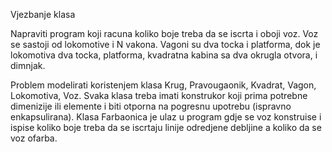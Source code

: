 Vjezbanje klasa

Napraviti program koji racuna koliko boje treba da se iscrta i oboji voz. Voz se sastoji od lokomotive i N vakona. Vagoni su dva tocka i platforma, dok je lokomotiva dva tocka, platforma, kvadratna kabina sa dva okrugla otvora, i dimnjak.

Problem modelirati koristenjem klasa Krug, Pravougaonik, Kvadrat, Vagon, Lokomotiva, Voz. Svaka klasa treba imati konstrukor koji prima potrebne dimenizije ili elemente i biti otporna na pogresnu upotrebu (ispravno enkapsulirana). Klasa Farbaonica je ulaz u program gdje se voz konstruise i ispise koliko boje treba da se iscrtaju linije odredjene debljine a koliko da se voz ofarba.